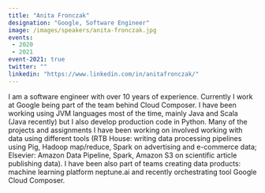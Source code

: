```yaml
---
title: "Anita Fronczak"
designation: "Google, Software Engineer"
image: /images/speakers/anita-fronczak.jpg
events:
 - 2020
 - 2021
event-2021: true
twitter: ""
linkedin: "https://www.linkedin.com/in/anitafronczak/"
---
```


I am a software engineer with over 10 years of experience. Currently I work at Google being part of the team behind Cloud Composer. I have been working using JVM languages most of the time, mainly Java and Scala (Java recently) but I also develop production code in Python. Many of the projects and assignments I have been working on involved working with data using different tools (RTB House: writing data processing pipelines using Pig, Hadoop map/reduce, Spark on advertising and e-commerce data; Elsevier: Amazon Data Pipeline, Spark, Amazon S3 on scientific article publishing data). I have been also part of teams creating data products: machine learning platform neptune.ai and recently orchestrating tool Google Cloud Composer.